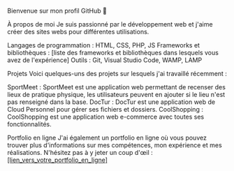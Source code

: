 Bienvenue sur mon profil GitHub 👋

À propos de moi
Je suis passionné par le développement web et j'aime créer des sites webs pour différentes utilisations.

Langages de programmation : HTML, CSS, PHP, JS
Frameworks et bibliothèques : [liste des frameworks et bibliothèques dans lesquels vous avez de l'expérience]
Outils : Git, Visual Studio Code, WAMP, LAMP


Projets
Voici quelques-uns des projets sur lesquels j'ai travaillé récemment :

SportMeet : SportMeet est une application web permettant de recenser des lieux de pratique physique, les utilisateurs peuvent en ajouter si le lieu n'est pas renseigné dans la base.
DocTur : DocTur est une application web de Cloud Personnel pour gérer ses fichiers et dossiers.
CoolShopping : CoolShopping est une application web e-commerce avec toutes ses fonctionnalités.


Portfolio en ligne
J'ai également un portfolio en ligne où vous pouvez trouver plus d'informations sur mes compétences, mon expérience et mes réalisations. N'hésitez pas à y jeter un coup d'œil : [[lien_vers_votre_portfolio_en_ligne]](https://wustenberghs-theo.fr)
